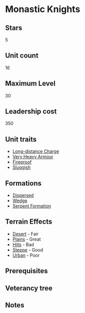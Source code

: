 # Monastic Knights

## Stars
5

## Unit count
16

## Maximum Level
30

## Leadership cost
350

## Unit traits
* [Long-distance Charge](../../unit-traits/long-distance-charge.md)
* [Very Heavy Armour](../../unit-traits/very-heavy-armour.md)
* [Fireproof](../../unit-traits/fireproof.md)
* [Sluggish](../../unit-traits/Sluggish.md)

## Formations
* [Dispersed](../../formations/dispersed.md)
* [Wedge](../../formations/wedge.md)
* [Serpent Formation](../../formations/serpent-formation.md)

## Terrain Effects
* [Desert](../../terrain-effects/desert) - Fair
* [Plains](../../terrain-effects/plains) - Great
* [Hills](../../terrain-effects/hills) - Bad
* [Steppe](../../terrain-effects/steppe) - Good
* [Urban](../../terrain-effects/urban) - Poor

## Prerequisites

## Veterancy tree

## Notes
